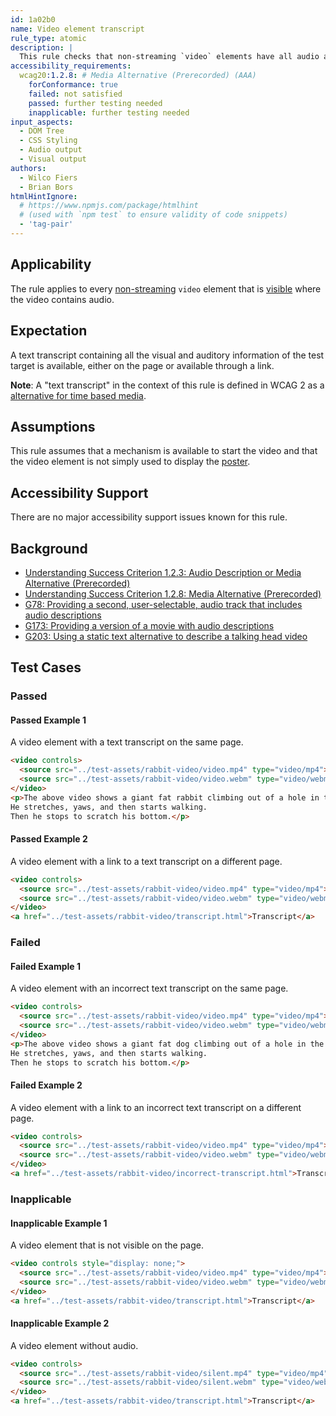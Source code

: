 ```yaml
---
id: 1a02b0
name: Video element transcript
rule_type: atomic
description: |
  This rule checks that non-streaming `video` elements have all audio and visual information available in a transcript.
accessibility_requirements:
  wcag20:1.2.8: # Media Alternative (Prerecorded) (AAA)
    forConformance: true
    failed: not satisfied
    passed: further testing needed
    inapplicable: further testing needed
input_aspects:
  - DOM Tree
  - CSS Styling
  - Audio output
  - Visual output
authors:
  - Wilco Fiers
  - Brian Bors
htmlHintIgnore:
  # https://www.npmjs.com/package/htmlhint
  # (used with `npm test` to ensure validity of code snippets)
  - 'tag-pair'
---
```


## Applicability

The rule applies to every [non-streaming](#non-streaming-media-element) `video` element that is [visible](#visible) where the video contains audio.

## Expectation

A text transcript containing all the visual and auditory information of the test target is available, either on the page or available through a link.

**Note**: A "text transcript" in the context of this rule is defined in WCAG 2 as a [alternative for time based media](https://www.w3.org/TR/WCAG21/#dfn-alternative-for-time-based-media).

## Assumptions

This rule assumes that a mechanism is available to start the video and that the video element is not simply used to display the [poster](https://www.w3.org/TR/html5/semantics-embedded-content.html#element-attrdef-video-poster).

## Accessibility Support

There are no major accessibility support issues known for this rule.

## Background

- [Understanding Success Criterion 1.2.3: Audio Description or Media Alternative (Prerecorded)](https://www.w3.org/WAI/WCAG21/Understanding/audio-description-or-media-alternative-prerecorded)
- [Understanding Success Criterion 1.2.8: Media Alternative (Prerecorded)](https://www.w3.org/WAI/WCAG21/Understanding/media-alternative-prerecorded)
- [G78: Providing a second, user-selectable, audio track that includes audio descriptions](https://www.w3.org/WAI/WCAG21/Techniques/general/G78)
- [G173: Providing a version of a movie with audio descriptions](https://www.w3.org/WAI/WCAG21/Techniques/general/G173)
- [G203: Using a static text alternative to describe a talking head video](https://www.w3.org/WAI/WCAG21/Techniques/general/G203)

## Test Cases

### Passed

#### Passed Example 1

A video element with a text transcript on the same page.

```html
<video controls>
  <source src="../test-assets/rabbit-video/video.mp4" type="video/mp4"></source>
  <source src="../test-assets/rabbit-video/video.webm" type="video/webm"></source>
</video>
<p>The above video shows a giant fat rabbit climbing out of a hole in the ground.
He stretches, yaws, and then starts walking.
Then he stops to scratch his bottom.</p>
```

#### Passed Example 2

A video element with a link to a text transcript on a different page.

```html
<video controls>
  <source src="../test-assets/rabbit-video/video.mp4" type="video/mp4"></source>
  <source src="../test-assets/rabbit-video/video.webm" type="video/webm"></source>
</video>
<a href="../test-assets/rabbit-video/transcript.html">Transcript</a>
```

### Failed

#### Failed Example 1

A video element with an incorrect text transcript on the same page.

```html
<video controls>
  <source src="../test-assets/rabbit-video/video.mp4" type="video/mp4"></source>
  <source src="../test-assets/rabbit-video/video.webm" type="video/webm"></source>
</video>
<p>The above video shows a giant fat dog climbing out of a hole in the ground.
He stretches, yaws, and then starts walking.
Then he stops to scratch his bottom.</p>
```

#### Failed Example 2

A video element with a link to an incorrect text transcript on a different page.

```html
<video controls>
  <source src="../test-assets/rabbit-video/video.mp4" type="video/mp4"></source>
  <source src="../test-assets/rabbit-video/video.webm" type="video/webm"></source>
</video>
<a href="../test-assets/rabbit-video/incorrect-transcript.html">Transcript</a>
```

### Inapplicable

#### Inapplicable Example 1

A video element that is not visible on the page.

```html
<video controls style="display: none;">
  <source src="../test-assets/rabbit-video/video.mp4" type="video/mp4"></source>
  <source src="../test-assets/rabbit-video/video.webm" type="video/webm"></source>
</video>
<a href="../test-assets/rabbit-video/transcript.html">Transcript</a>
```

#### Inapplicable Example 2

A video element without audio.

```html
<video controls>
  <source src="../test-assets/rabbit-video/silent.mp4" type="video/mp4"></source>
  <source src="../test-assets/rabbit-video/silent.webm" type="video/webm"></source>
</video>
<a href="../test-assets/rabbit-video/transcript.html">Transcript</a>
```
